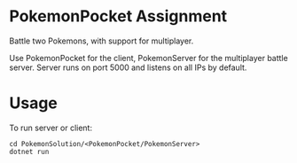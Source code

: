 # PokemonPocket Assignment
Battle two Pokemons, with support for multiplayer.

Use PokemonPocket for the  client, PokemonServer for the multiplayer battle server.
Server runs on port 5000 and listens on all IPs by default.

# Usage
To run server or client:

    cd PokemonSolution/<PokemonPocket/PokemonServer>
    dotnet run
